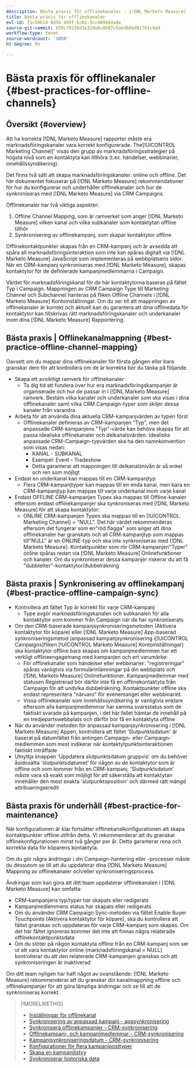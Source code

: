 ```yaml
---
description: Bästa praxis för offlinekanaler - [!DNL Marketo Measure] - Produktdokumentation
title: Bästa praxis för offlinekanaler
exl-id: 71c50614-8d5b-469f-bc02-3cc489464a4e
source-git-commit: b59c79236d3e324e8c8b07c5a6d68bd8176fc8a9
workflow-type: tm+mt
source-wordcount: '1050'
ht-degree: 0%

---
```


# Bästa praxis för offlinekanaler {#best-practices-for-offline-channels}

## Översikt {#overview}

Att ha korrekta [!DNL Marketo Measure] rapporter måste era marknadsföringskanaler vara korrekt konfigurerade. The[!UICONTROL Marketing Channel]&#39; visas den grupp av marknadsföringsstrategier på högsta nivå som en kontaktyta kan tillhöra (t.ex. händelser, webbinarier, innehållssyndikering).

Det finns två sätt att skapa marknadsföringskanaler: online och offline. Det här dokumentet fokuserar på [!DNL Marketo Measure] rekommendationer för hur du konfigurerar och underhåller offlinekanaler och hur de synkroniseras med [!DNL Marketo Measure] via CRM Campaigns.

Offlinekanaler har två viktiga aspekter:

1. Offline Channel Mapping, som är ramverket som anger [!DNL Marketo Measure] vilken kanal och vilka subkanaler som kontaktytan offline tillhör
1. Synkronisering av offlinekampanj, som skapar kontaktytor offline

Offlinekontaktpunkter skapas från en CRM-kampanj och är avsedda att spåra all marknadsföringsinteraktion som inte kan spåras digitalt via [!DNL Marketo Measure] JavaScript som implementeras på webbplatsens sidor. När en CRM-kampanj synkroniseras med [!DNL Marketo Measure], skapas kontaktytor för de definierade kampanjmedlemmarna i Campaign.

Värdet för marknadsföringskanal för de här kontaktytorna baseras på fältet Typ i Campaign. Mappningen av CRM Campaign Type till Marketing Channel och Subchannel hanteras på fliken Offline Channels i [!DNL Marketo Measure] Kontoinställningar. Om du ser till att mappningen av offlinekanaler är korrekt och aktuell kan du garantera att dina offlinedata för kontaktytor kan tillskrivas rätt marknadsföringskanaler och underkanaler inom dina [!DNL Marketo Measure] Rapportering.

## Bästa praxis | Offlinekanalmappning {#best-practice-offline-channel-mapping}

Oavsett om du mappar dina offlinekanaler för första gången eller bara granskar dem för att kontrollera om de är korrekta bör du tänka på följande.

* Skapa ett avsiktligt ramverk för offlinekanaler
   * Ta dig tid att fundera över hur era marknadsföringskampanjer är organiserade och hur de passar in i [!DNL Marketo Measure] ramverk. Bestäm vilka kanaler och underkanaler som ska visas i dina offlinekanaler samt vilka CRM Campaign-typer som skiljer dessa kanaler från varandra
* Arbeta för att använda dina aktuella CRM-kampanjvärden av typen först
   * Offlinekanaler definieras av CRM-kampanjen &quot;Typ&quot;, men det anpassade CRM-kampanjens &quot;Typ&quot;-värde kan behöva skapas för att passa idealiska offlinekanaler och delkanalsvärden. Idealiska anpassade CRM-Campaign-typvärden ska ha den namnkonvention som visas nedan:
      * KANAL - SUBKANAL
      * Exempel: Event - Tradeshow
      * Detta garanterar att mappningen till delkanalsnivån är så enkel och ren som möjligt
* Endast en underkanal kan mappas till en CRM-kampanjtyp
   * Flera CRM-kampanjtyper kan mappas till en enda kanal, men bara en CRM-kampanjtyp kan mappas till varje underkanal inom varje kanal
* Endast OFFLINE CRM-kampanjen Types ska mappas till Offline-kanaler eftersom endast offlinekampanjer ska synkroniseras med [!DNL Marketo Measure] för att skapa kontaktytor:
   * ONLINE CRM-kampanjen Types ska mappas till en [!UICONTROL Marketing Channel] = &quot;NULL&quot;. Det här värdet rekommenderas eftersom det fungerar som en&quot;röd flagga&quot; som anger att dina offlinekanaler har granskats och all CRM-kampanjtyp som mappas till&quot;NULL&quot; är en ONLINE-typ och ska inte synkroniseras med [!DNL Marketo Measure]. Kontaktpunkter som rör CRM-kampanjen&quot;Typer&quot; online spåras redan via [!DNL Marketo Measure] Onlinefunktioner och kanaler. Om du synkroniserar dessa kampanjer riskerar du att få &quot;dubbletter&quot;-kontaktytor/dubbelräkning

## Bästa praxis | Synkronisering av offlinekampanj {#best-practice-offline-campaign-sync}

* Kontrollera att fältet Typ är korrekt för varje CRM-kampanj
   * Type avgör marknadsföringskanalen och subkanalen för alla kontaktytor som kommer från Campaign när de har synkroniserats
* Om den CRM-baserade kampanjsynkroniseringsmetoden (Aktivera kontaktytor för köpare) eller [!DNL Marketo Measure] App-baserad synkroniseringsmetod (anpassad kampanjsynkronisering i[!UICONTROL Campaigns]fliken [!UICONTROL Marketo Measure] Kontoinställningar) ska kontaktytor offline bara skapas om kampanjmedlemmen har ett verkligt offlineengagemang med kampanjen och ert varumärke:
   * För offlinekanaler som händelser eller webbinarier: &quot;registreringar&quot; spåras vanligtvis via formulärinlämningar på din webbplats och [!DNL Marketo Measure] Onlinefunktioner. Kampanjmedlemmar med statusen Registrerad bör därför inte få en offlinekontaktyta från Campaign för att undvika dubbelräkning. Kontaktpunkter offline ska endast representera &quot;närvaro&quot; för evenemanget eller webbinariet.
   * Vissa offlinekanaler som Innehållssyndikering är vanligtvis enklare eftersom alla kampanjmedlemmar har samma svarsstatus som de faktiskt svarade på kampanjen, i det här fallet hämtar de innehåll på en tredjepartswebbplats och därför bör få en kontaktyta offline
* När du använder metoden för anpassad kampanjsynkronisering i [!DNL Marketo Measure] Appen, kontrollera att fältet &#39;Slutpunktsdatum&#39; är baserat på datumfältet från antingen Campaign- eller Campaign-medlemmen som mest indikerar när kontaktytpunktsinteraktionen faktiskt inträffade
* Utnyttja knappen &#39;Uppdatera slutpunktsdatum gruppvis&#39; om du behöver åsidosätta &#39;slutpunktsdatumet&#39; för någon av de kontaktytor som är offline och som kommer från en CRM-kampanj. &#39;Slutpunktsdatum&#39; måste vara så exakt som möjligt för att säkerställa att kontaktytan innehåller den mest exakta &#39;slutpunktsposition&#39; och därmed rätt mängd attribueringskredit

## Bästa praxis för underhåll {#best-practice-for-maintenance}

När konfigurationen är klar fortsätter offlinekanalkonfigurationen att skapa kontaktpunkter offline utifrån detta. Vi rekommenderar att du granskar offlinekonfigurationen minst två gånger per år. Detta garanterar rena och korrekta data för köparens kontaktyta.

Om du gör några ändringar i din Campaign-hantering eller -processer måste du dessutom se till att du uppdaterar dina [!DNL Marketo Measure] Mappning av offlinekanaler och/eller synkroniseringsprocess.

Ändringar som kan göra att ditt team uppdaterar offlinekanalen i [!DNL Marketo Measure] kan omfatta:

* CRM-kampanjens typ/typer har skapats eller redigerats
* Kampanjmedlemmens status har skapats eller redigerats
* Om du använder CRM Campaign Sync-metoden via fältet Enable Buyer Touchpoints (Aktivera kontaktytor för köpare), ska du kontrollera att fältet granskas och uppdateras för varje CRM-kampanj som skapas. Om det här fältet ignoreras kommer det inte att finnas några relaterade offlinekontaktpunktsdata
* Om du stöter på någon kontaktyta offline från en CRM-kampanj som ser ut att vara kontaktytor online (marknadsföringskanal = NULL) kontrollerar du att den relaterade CRM-kampanjen granskas och att synkroniseringen är inaktiverad

Om ditt team nyligen har haft något av ovanstående: [!DNL Marketo Measure] rekommenderar att du granskar din kanalmappning offline och offlinekampanjer för att göra lämpliga ändringar och se till att de synkroniseras korrekt.

>[!MORELIKETHIS]
>
>* [Inställningar för offlinekanal](/help/channel-tracking-and-setup/offline-channels/offline-custom-channel-setup.md)
>* [Synkronisering av anpassad kampanj - appsynkronisering](/help/channel-tracking-and-setup/offline-channels/custom-campaign-sync.md)
>* [Synkronisera offlinekampanjer - CRM-synkronisering](/help/channel-tracking-and-setup/offline-channels/syncing-offline-campaigns.md)
>* [Offlinekampanj- och kampanjmedlemmar - CRM-synkronisering](/help/channel-tracking-and-setup/offline-channels/campaigns-and-campaign-members.md)
>* [Kampanjsynkroniseringsdatum - CRM-synkronisering](/help/channel-tracking-and-setup/offline-channels/campaign-sync-dates.md)
>* [Konfigurationer för flera kampanjposttyper](/help/channel-tracking-and-setup/offline-channels/configurations-for-multiple-campaign-record-types.md)
>* [Skapa en kampanjlistvy](/help/channel-tracking-and-setup/offline-channels/creating-a-campaign-list-view-for-salesforce-campaigns.md)
>* [Synkroniserar historiska data](/help/channel-tracking-and-setup/offline-channels/syncing-historical-data.md)

